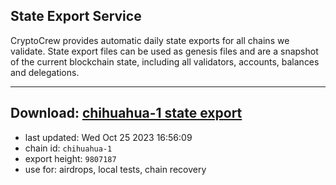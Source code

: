 ## State Export Service
CryptoCrew provides automatic daily state exports for all chains we validate. State export files can be used as genesis files and are a snapshot of the current blockchain state, including all validators, accounts, balances and delegations.

---
**Download: [chihuahua-1 state export](https://dl.ccvalidators.com/SERVICE/chihuahua/chihuahua-1_export_9807187.json)**
---

- last updated: Wed Oct 25 2023 16:56:09
- chain id: `chihuahua-1`
- export height: `9807187`
- use for: airdrops, local tests, chain recovery
